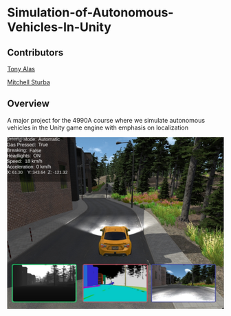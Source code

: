 # Simulation-of-Autonomous-Vehicles-In-Unity

## Contributors

[Tony Alas](https://github.com/tonyalas)

[Mitchell Sturba](https://github.com/MitchellSturba)

## Overview

A major project for the 4990A course where we simulate autonomous vehicles in the Unity game engine with emphasis on localization 

![Image](Screenshots/Screen1.png)
